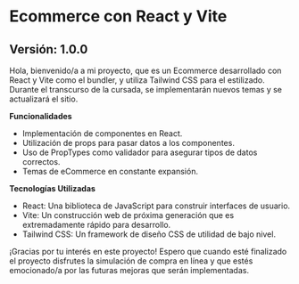 # Ecommerce con React y Vite

## Versión: 1.0.0

Hola, bienvenido/a a mi proyecto, que es un Ecommerce desarrollado con React y Vite como el bundler, y utiliza Tailwind CSS para el estilizado. Durante el transcurso de la cursada, se implementarán nuevos temas y se actualizará el sitio.

**Funcionalidades**
- Implementación de componentes en React.
- Utilización de props para pasar datos a los componentes.
- Uso de PropTypes como validador para asegurar tipos de datos correctos.
- Temas de eCommerce en constante expansión.

**Tecnologías Utilizadas**
- React: Una biblioteca de JavaScript para construir interfaces de usuario.
- Vite: Un construcción web de próxima generación que es extremadamente rápido para desarrollo.
- Tailwind CSS: Un framework de diseño CSS de utilidad de bajo nivel.


¡Gracias por tu interés en este proyecto! Espero que cuando esté finalizado el proyecto disfrutes la simulación de compra en línea y que estés emocionado/a por las futuras mejoras que serán implementadas.

